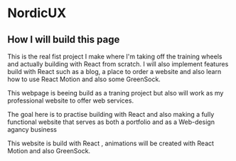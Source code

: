 # NordicUX

<h2>How I will build this page</h2>
<p>This is the real fist project I make where I'm taking off the training wheels and actually building with React from scratch. I will also implement features build with React such as a blog, a place to order a website and also learn how to use React Motion and also some GreenSock.</p>
<p>This webpage is beeing build as a traning project but also will work as my professional website to offer web services.</p>
<p>The goal here is to practise building with React and also making a fully functional website that serves as both a portfolio and as a Web-design agancy business</p>

This website is build with React , animations will be created with React Motion and also GreenSock.
